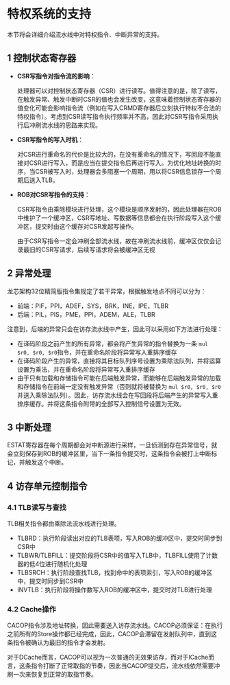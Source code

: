 # **特权系统的支持**

本节将会详细介绍流水线中对特权指令、中断异常的支持。

## **1 控制状态寄存器**

* **CSR写指令对指令流的影响**：

    处理器可以对控制状态寄存器（CSR）进行读写。值得注意的是，除了读写，在触发异常、触发中断时CSR的值也会发生改变，这意味着控制状态寄存器的值变化可能会影响指令流（例如在写入CRMD寄存器后立刻执行特权不合法的特权指令）。考虑到CSR读写指令执行频率并不高，因此对CSR写指令采用执行后冲刷流水线的思路来实现。

* **CSR写指令的写入时机**：

    对CSR进行重命名的代价是比较大的，在没有重命名的情况下，写回段不能直接对CSR进行写入，而是应当在提交指令后再进行写入。为优化地址转换的时序，当CSR被写入时，处理器会多阻塞一个周期，用以将CSR信息锁存一个周期后送入TLB。

* **ROB对CSR写指令的支持**：

    CSR写指令由乘除模块进行处理，这个模块是顺序发射的，因此处理器在ROB中维护了一个缓冲区，CSR写地址、写数据等信息都会在执行阶段写入这个缓冲区，提交时由这个缓存对CSR发起写操作。

    由于CSR写指令一定会冲刷全部流水线，故在冲刷流水线前，缓冲区仅仅会记录最旧的CSR写请求，后续写请求将会被缓冲区无视

## **2 异常处理**

龙芯架构32位精简版指令集规定了若干异常，根据触发地点不同可以分为：

* 前端：PIF，PPI，ADEF，SYS，BRK，INE，IPE，TLBR
* 后端：PIL，PIS，PME，PPI，ADEM，ALE，TLBR

注意到，后端的异常只会在访存流水线中产生，因此可以采用如下方法进行处理：

* 在译码阶段之前产生的所有异常，都会将产生异常的指令替换为一条 `mul $r0, $r0, $r0`指令，并在重命名阶段将异常写入重排序缓存
* 在译码阶段产生的异常，直接将其目标队列序号设置为乘除法队列，并将运算设置为乘法，并在重命名阶段将异常写入重排序缓存
* 由于只有加载和存储指令可能在后端触发异常，而能够在后端触发异常的加载和存储指令在前端一定没有触发异常（否则就将被替换为 `mul $r0, $r0, $r0`并送入乘除法队列）。因此，访存流水线会在写回段将后端产生的异常写入重排序缓存。并将这条指令附带的全部写入控制信号设置为无效。

## **3 中断处理**

ESTAT寄存器在每个周期都会对中断源进行采样，一旦侦测到存在异常信号，就会立刻保存到ROB的缓冲区里，当下一条指令提交时，这条指令会被打上中断标记，并触发这个中断。

## **4 访存单元控制指令**

### **4.1 TLB读写与查找**

TLB相关指令都由乘除法流水线进行处理。

* TLBRD：执行阶段读出对应的TLB表项，写入ROB的缓冲区中，提交时同步到CSR中
* TLBWR/TLBFILL：提交阶段将CSR中的值写入TLB中，TLBFILL使用了计数器的低4位进行随机化处理
* TLBSRCH：执行阶段查找TLB，找到命中的表项索引，写入ROB的缓冲区中，提交时同步到CSR中
* INVTLB：执行阶段将操作数写入ROB的缓冲区中，提交时对TLB进行处理

### **4.2 Cache操作**

CACOP指令涉及地址转换，因此需要送入访存流水线。CACOP必须保证：在执行之前所有的Store操作都已经完成，因此，CACOP会滞留在发射队列中，直到这条指令被确认为最旧的指令才会发射。

对于DCache而言，CACOP可以视为一次普通的无效果访存，而对于ICache而言，这条指令打断了正常取指的节奏，因此当CACOP提交后，流水线依然需要冲刷一次来恢复到正常的取指节奏。